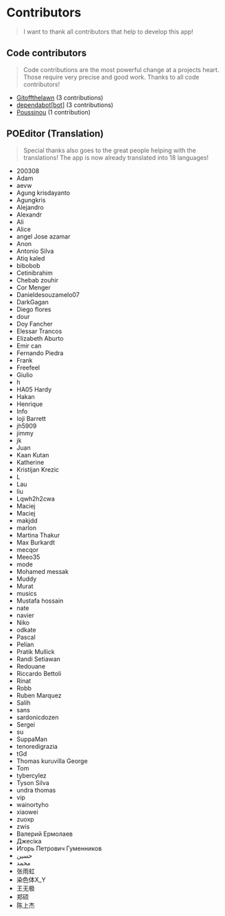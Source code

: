 # Contributors

> I want to thank all contributors that help to develop this app!

## Code contributors

> Code contributions are the most powerful change at a projects heart.
> Those require very precise and good work. Thanks to all code contributors!

 
* [Gitoffthelawn](https://github.com/Gitoffthelawn) (3 contributions)  
* [dependabot[bot]](https://github.com/apps/dependabot) (3 contributions)  
* [Poussinou](https://github.com/Poussinou) (1 contribution) 

## POEditor (Translation)

> Special thanks also goes to the great people helping with the translations!
> The app is now already translated into 18 languages!

 
* 200308  
* Adam  
* aevw  
* Agung krisdayanto  
* Agungkris  
* Alejandro  
* Alexandr  
* Ali  
* Alice  
* angel Jose azamar  
* Anon  
* Antonio Silva  
* Atiq kaled  
* bibobob  
* Cetinibrahim  
* Chebab zouhir   
* Cor Menger  
* Danieldesouzamelo07  
* DarkGagan  
* Diego flores   
* dour  
* Doy Fancher  
* Elessar Trancos  
* Elizabeth Aburto  
* Emir can  
* Fernando Piedra  
* Frank  
* Freefeel  
* Giulio  
* h  
* HA05 Hardy  
* Hakan  
* Henrique  
* Info  
* Ioji Barrett  
* jh5909  
* jimmy  
* jk  
* Juan  
* Kaan Kutan  
* Katherine  
* Kristijan Krezic  
* L  
* Lau  
* liu  
* Lqwh2h2cwa  
* Maciej  
* Maciej   
* makjdd  
* marlon  
* Martina Thakur  
* Max Burkardt  
* mecqor  
* Meeo35  
* mode  
* Mohamed messak  
* Muddy  
* Murat  
* musics  
* Mustafa hossain  
* nate  
* navier  
* Niko  
* odkate  
* Pascal  
* Pelian  
* Pratik Mullick  
* Randi Setiawan  
* Redouane  
* Riccardo Bettoli  
* Rinat  
* Robb  
* Ruben Marquez   
* Salih  
* sans  
* sardonicdozen  
* Sergei  
* su  
* SuppaMan  
* tenoredigrazia  
* tGd  
* Thomas kuruvilla George  
* Tom  
* tybercylez  
* Tyson Silva  
* undra thomas  
* vip  
* wainortyho  
* xiaowei  
* zuoxp  
* zwis  
* Валерий Ермолаев  
* Джесіка  
* Игорь Петрович Гуменников  
* حسين  
* محمد  
* 张雨虹  
* 染色体X_Y  
* 王无极  
* 郑硕  
* 陈上杰 